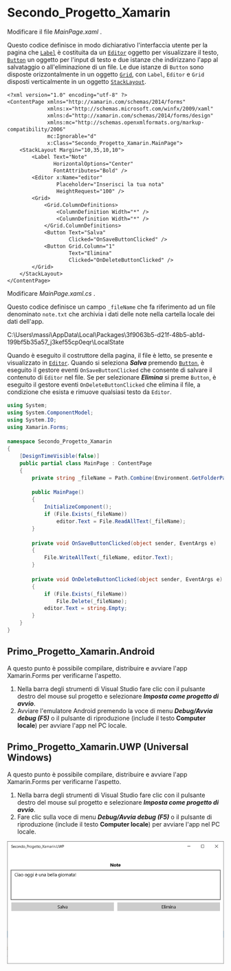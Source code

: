 # Secondo_Progetto_Xamarin

Modificare il file *MainPage.xaml* .

Questo codice definisce in modo dichiarativo l'interfaccia utente per la pagina che [`Label`](https://docs.microsoft.com/it-it/dotnet/api/xamarin.forms.label) è costituita da un [`Editor`](https://docs.microsoft.com/it-it/dotnet/api/xamarin.forms.editor) oggetto per visualizzare il testo, [`Button`](https://docs.microsoft.com/it-it/dotnet/api/xamarin.forms.button) un oggetto per l'input di testo e due istanze che indirizzano l'app al salvataggio o all'eliminazione di un file. Le due istanze di `Button` sono disposte orizzontalmente in un oggetto [`Grid`](https://docs.microsoft.com/it-it/dotnet/api/xamarin.forms.grid), con `Label`, `Editor` e `Grid` disposti verticalmente in un oggetto [`StackLayout`](https://docs.microsoft.com/it-it/dotnet/api/xamarin.forms.stacklayout). 

```xaml
<?xml version="1.0" encoding="utf-8" ?>
<ContentPage xmlns="http://xamarin.com/schemas/2014/forms"
             xmlns:x="http://schemas.microsoft.com/winfx/2009/xaml"
             xmlns:d="http://xamarin.com/schemas/2014/forms/design"
             xmlns:mc="http://schemas.openxmlformats.org/markup-compatibility/2006"
             mc:Ignorable="d"
             x:Class="Secondo_Progetto_Xamarin.MainPage">
    <StackLayout Margin="10,35,10,10">
        <Label Text="Note"
               HorizontalOptions="Center"
               FontAttributes="Bold" />
        <Editor x:Name="editor"
                Placeholder="Inserisci la tua nota"
                HeightRequest="100" />
        <Grid>
            <Grid.ColumnDefinitions>
                <ColumnDefinition Width="*" />
                <ColumnDefinition Width="*" />
            </Grid.ColumnDefinitions>
            <Button Text="Salva"
                    Clicked="OnSaveButtonClicked" />
            <Button Grid.Column="1"
                    Text="Elimina"
                    Clicked="OnDeleteButtonClicked" />
        </Grid>
    </StackLayout>
</ContentPage>
```

Modificare *MainPage.xaml.cs* .

Questo codice definisce un campo `_fileName` che fa riferimento ad un file denominato `note.txt` che archivia i dati delle note nella cartella locale dei dati dell'app. 

C:\Users\massi\AppData\Local\Packages\3f9063b5-d21f-48b5-ab1d-199bf5b35a57_j3kef55cp0eqr\LocalState

Quando è eseguito il costruttore della pagina, il file è letto, se presente e visualizzato in [`Editor`](https://docs.microsoft.com/it-it/dotnet/api/xamarin.forms.editor). Quando si seleziona ***Salva*** premendo [`Button`](https://docs.microsoft.com/it-it/dotnet/api/xamarin.forms.button), è eseguito il gestore eventi `OnSaveButtonClicked` che consente di salvare il contenuto di `Editor` nel file. Se per selezionare ***Elimina*** si preme `Button`, è eseguito il gestore eventi `OnDeleteButtonClicked` che elimina il file, a condizione che esista e rimuove qualsiasi testo da `Editor`. 

```csharp
using System;
using System.ComponentModel;
using System.IO;
using Xamarin.Forms;

namespace Secondo_Progetto_Xamarin
{
    [DesignTimeVisible(false)]
    public partial class MainPage : ContentPage
    {
        private string _fileName = Path.Combine(Environment.GetFolderPath(Environment.SpecialFolder.LocalApplicationData), "note.txt");

        public MainPage()
        {
            InitializeComponent();
            if (File.Exists(_fileName))
                editor.Text = File.ReadAllText(_fileName);
        }

        private void OnSaveButtonClicked(object sender, EventArgs e)
        {
            File.WriteAllText(_fileName, editor.Text);
        }

        private void OnDeleteButtonClicked(object sender, EventArgs e)
        {
            if (File.Exists(_fileName))
                File.Delete(_fileName);
            editor.Text = string.Empty;
        }
    }
}
```



## Primo_Progetto_Xamarin.Android

 A questo punto è possibile compilare, distribuire e avviare l'app Xamarin.Forms per verificarne l'aspetto.

1. Nella barra degli strumenti di Visual Studio fare clic con il pulsante destro del mouse sul progetto e selezionare ***Imposta come progetto di avvio***.
2. Avviare l'emulatore Android premendo la voce di menu ***Debug/Avvia debug (F5)***  o il pulsante di riproduzione (include il testo **Computer locale**) per avviare l'app nel PC locale.









## Primo_Progetto_Xamarin.UWP (Universal Windows)

 A questo punto è possibile compilare, distribuire e avviare l'app Xamarin.Forms per verificarne l'aspetto.

1. Nella barra degli strumenti di Visual Studio fare clic con il pulsante destro del mouse sul progetto e selezionare ***Imposta come progetto di avvio***.
2. Fare clic sulla voce di menu ***Debug/Avvia debug (F5)***  o il pulsante di riproduzione (include il testo **Computer locale**) per avviare l'app nel PC locale.

![](img/1_Xamarin.png)
